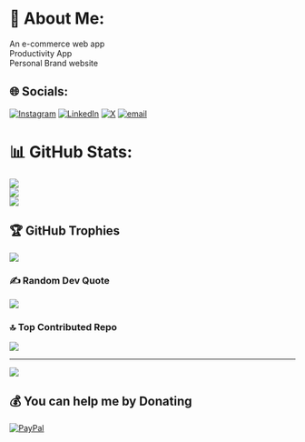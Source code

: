 # 💫 About Me:
An e-commerce web app<br>Productivity App <br>Personal Brand website 


## 🌐 Socials:
[![Instagram](https://img.shields.io/badge/Instagram-%23E4405F.svg?logo=Instagram&logoColor=white)](https://instagram.com/kat.kay2) [![LinkedIn](https://img.shields.io/badge/LinkedIn-%230077B5.svg?logo=linkedin&logoColor=white)](https://linkedin.com/in/https://www.linkedin.com/in/kelvin-katoya) [![X](https://img.shields.io/badge/X-black.svg?logo=X&logoColor=white)](https://x.com/@Kelvinkatoya) [![email](https://img.shields.io/badge/Email-D14836?logo=gmail&logoColor=white)](mailto:kelvinkaykatoya@gmail.com) 

# 📊 GitHub Stats:
![](https://github-readme-stats.vercel.app/api?username=2kay-kat&theme=dark&hide_border=false&include_all_commits=true&count_private=true)<br/>
![](https://github-readme-streak-stats.herokuapp.com/?user=2kay-kat&theme=dark&hide_border=false)<br/>
![](https://github-readme-stats.vercel.app/api/top-langs/?username=2kay-kat&theme=dark&hide_border=false&include_all_commits=true&count_private=true&layout=compact)

## 🏆 GitHub Trophies
![](https://github-profile-trophy.vercel.app/?username=2kay-kat&theme=radical&no-frame=true&no-bg=false&margin-w=4)

### ✍️ Random Dev Quote
![](https://quotes-github-readme.vercel.app/api?type=horizontal&theme=tokyonight)

### 🔝 Top Contributed Repo
![](https://github-contributor-stats.vercel.app/api?username=2kay-kat&limit=5&theme=dark&combine_all_yearly_contributions=true)

---
[![](https://visitcount.itsvg.in/api?id=2kay-kat&icon=0&color=1)](https://visitcount.itsvg.in)

  ## 💰 You can help me by Donating
  [![PayPal](https://img.shields.io/badge/PayPal-00457C?style=for-the-badge&logo=paypal&logoColor=white)](https://paypal.me/https://www.paypal.me/KelvinKatoya) 

  
<!-- Proudly created with GPRM ( https://gprm.itsvg.in ) -->
